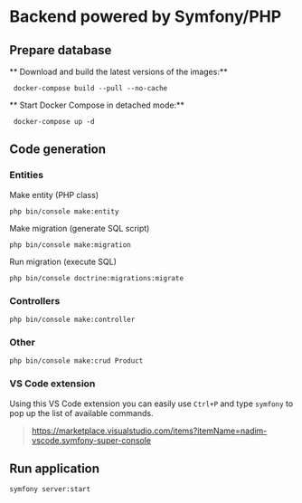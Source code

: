 # Backend powered by Symfony/PHP

## Prepare database

** Download and build the latest versions of the images:**

``` docker-compose build --pull --no-cache```

** Start Docker Compose in detached mode:**

``` docker-compose up -d```

## Code generation

### Entities

Make entity (PHP class)

```php bin/console make:entity```

Make migration (generate SQL script)

```php bin/console make:migration```

Run migration (execute SQL)

```php bin/console doctrine:migrations:migrate```

### Controllers

```php bin/console make:controller```

### Other

```php bin/console make:crud Product```


### VS Code extension

Using this VS Code extension you can easily use `Ctrl+P` and type `symfony` to pop up the list of available commands.

> https://marketplace.visualstudio.com/items?itemName=nadim-vscode.symfony-super-console


## Run application

```symfony server:start```
